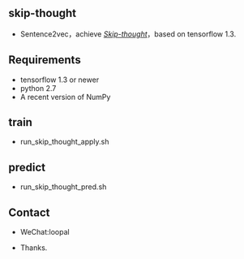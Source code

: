 ## skip-thought

* Sentence2vec，achieve [*Skip-thought*](https://arxiv.org/abs/1506.06726)，based on tensorflow 1.3.

## Requirements

* tensorflow 1.3 or newer
* python 2.7
* A recent version of NumPy

## train

* run_skip_thought_apply.sh

## predict

* run_skip_thought_pred.sh

## Contact

* WeChat:loopal

* Thanks.
